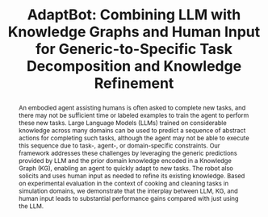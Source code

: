---
layout: project-page-new
title: "AdaptBot: Combining LLM with Knowledge Graphs and Human Input for Generic-to-Specific Task Decomposition and Knowledge Refinement"
authors:   
  - name: Shivam Singh
    sup: 1
  - name: Karthik Swaminathan
    sup: 1
  - name: Nabanita Dash
    sup: 1
  - name: Ramandeep Singh
    sup: 1
  - name: Snehasis Banerjee
    sup: 2
  - name: Mohan Sridharan
    sup: 3
  - name: K Madhava Krishna
    sup: 1
affiliations:
  - name: Robotics Research Center, IIIT Hyderabad, India
    link: https://robotics.iiit.ac.in
    sup: 1
  - name: TCS Research, Tata Consultancy Services, India
    link: https://www.tcs.com/
    sup: 2
  - name: School of Informatics, University of Edinburgh, UK
    link: https://informatics.ed.ac.uk/
    sup: 3
permalink: /publications/2025/Shivam_AdaptBot/
abstract: "An embodied agent assisting humans is often asked to complete new tasks, and there may not be sufficient time or labeled examples to train the agent to perform these new tasks. Large Language Models (LLMs) trained on considerable knowledge across many domains can be used to predict a sequence of abstract actions for completing such tasks, although the agent may not be able to execute this sequence due to task-, agent-, or domain-specific constraints. Our framework addresses these challenges by leveraging the generic predictions provided by LLM and the prior domain knowledge encoded in a Knowledge Graph (KG), enabling an agent to quickly adapt to new tasks. The robot also solicits and uses human input as needed to refine its existing knowledge. Based on experimental evaluation in the context of cooking and cleaning tasks in simulation domains, we demonstrate that the interplay between LLM, KG, and human input leads to substantial performance gains compared with just using the LLM."
project_page: https://sssshivvvv.github.io/adaptbot/
paper: https://smart-wheelchair-rrc.github.io/CrowdSurfer-webpage/CrowdSurfer.pdf
code: https://github.com/sssshivvvv/adaptbot
supplement: https://sssshivvvv.github.io/adaptbot/AdaptBot__SupplementaryMaterial_.pdf
# video: https://www.youtube.com/watch?v=d9qBa6zbkXc
iframe:   https://www.youtube.com/embed/d9qBa6zbkXc
#demo: https://anyloc.github.io/#interactive_demo

---